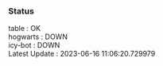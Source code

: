 ### Status


table : OK  
hogwarts : DOWN  
icy-bot : DOWN  
Latest Update : 2023-06-16 11:06:20.729979
